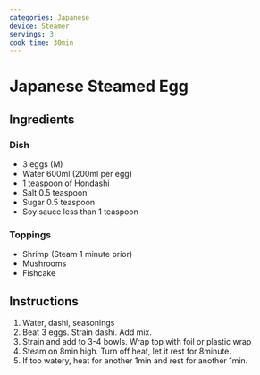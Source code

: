 ```yaml
---
categories: Japanese
device: Steamer
servings: 3
cook time: 30min
---
```


# Japanese Steamed Egg

## Ingredients

### Dish

- 3 eggs (M)
- Water 600ml (200ml per egg)
- 1 teaspoon of Hondashi
- Salt 0.5 teaspoon
- Sugar 0.5 teaspoon
- Soy sauce less than 1 teaspoon

### Toppings

- Shrimp (Steam 1 minute prior)
- Mushrooms
- Fishcake

## Instructions

1. Water, dashi, seasonings
2. Beat 3 eggs. Strain dashi. Add mix.
3. Strain and add to 3-4 bowls. Wrap top with foil or plastic wrap
4. Steam on 8min high. Turn off heat, let it rest for 8minute.
5. If too watery, heat for another 1min and rest for another 1min.
